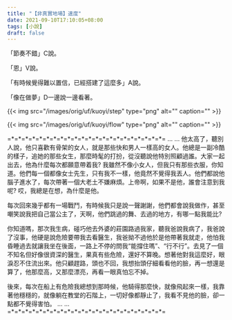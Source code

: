 ```yaml
---
title: "【非真實地場】速度"
date: 2021-09-10T17:10:05+08:00
tags: [小說]
draft: false
---
```


「節奏不錯」C說。

「恩」V說。

「有時候覺得難以置信，已經搭建了這麼多」A說。

「像在做夢」D一邊說一邊看著。

{{< img src="/images/orig/uf/kuoyi/step" type="png" alt="" caption="" >}}

{{< img src="/images/orig/uf/kuoyi/flow" type="png" alt="" caption="" >}}

=\*=\*=\*=\*=\*=\*=\*=\*=\*=\*=\*=\*=\*=\*=\*=\*=\*=\*=\*=\*=\*=\*=
... ...
他太高了，聽別人說，他只喜歡有骨架的女人，就是那些快和男人一樣高的女人。他總是一副冷酷的樣子，追她的那些女生，那麼時髦的打扮，從沒聽說他特別照顧過誰。大家一起出去，他為什麼每次都願意帶着我? 我雖然不像小女人，但我只有那些衣服，你知道。他們每一個都像女士先生，只有我不一樣，他竟然不覺得我丟人。他們都說他腦子進水了，每次帶著一個大老土不嫌麻煩。上帝啊，如果不是他，誰會注意到我呢? 哎，我總是在想，為什麼是他。

每次回來幾乎都有一場戰鬥，有時候我只是說一聲謝謝，他們都會說我做作，甚至嘲笑說我把自己當公主了，天啊，他們跳過的舞、去過的地方，有哪一點我能比?

你知道嗎，那次我生病，碰巧他去外婆的莊園路過我家，聽我爸說我病了，我爸說了沒事，他硬是說危險要帶我去看醫生，我爸拗不過他於是他帶著我就走，他怕我昏睡過去就讓我坐在後面，一路上不停的問我“能撐住嗎”、“行不行”。去見了一個不知名但好像很資深的醫生，果真有些危險，還好不算晚。想著他對我這麼好，眼淚忍不住流出來。他只顧趕路，頭也不回，我想抬頭仔細看看他的臉，再一想還是算了，他那麼高，又那麼漂亮，再看一眼真怕忘不掉。

後來，每次在船上有危險我總想到那時候，他騎得那麼快，就像飛起來一樣，我靠著他穩穩的，就像躺在教堂的石階上，一切好像都靜止了，我看不見他的臉，卻一點都不覺得害怕。
... ...
=\*=\*=\*=\*=\*=\*=\*=\*=\*=\*=\*=\*=\*=\*=\*=\*=\*=\*=\*=\*=\*=\*=
